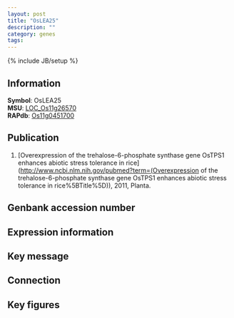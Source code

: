 ```yaml
---
layout: post
title: "OsLEA25"
description: ""
category: genes
tags: 
---
```

{% include JB/setup %}

## Information
__Symbol__: OsLEA25  
__MSU__: [LOC_Os11g26570](http://rice.plantbiology.msu.edu/cgi-bin/ORF_infopage.cgi?orf=LOC_Os11g26570)  
__RAPdb__: [Os11g0451700](http://rapdb.dna.affrc.go.jp/viewer/gbrowse_details/irgsp1?name=Os11g0451700)  

## Publication
1. [Overexpression of the trehalose-6-phosphate synthase gene OsTPS1 enhances abiotic stress tolerance in rice](http://www.ncbi.nlm.nih.gov/pubmed?term=(Overexpression of the trehalose-6-phosphate synthase gene OsTPS1 enhances abiotic stress tolerance in rice%5BTitle%5D)), 2011, Planta.

## Genbank accession number

## Expression information

## Key message

## Connection

## Key figures


